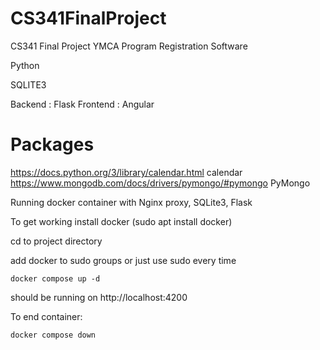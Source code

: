 # CS341FinalProject
CS341 Final Project YMCA Program Registration Software

Python

SQLITE3


Backend : Flask 
Frontend : Angular

Packages
=======================
https://docs.python.org/3/library/calendar.html calendar
https://www.mongodb.com/docs/drivers/pymongo/#pymongo PyMongo 

Running docker container with Nginx proxy, SQLite3, Flask

To get working install docker (sudo apt install docker)

cd to project directory

add docker to sudo groups or just use sudo every time

```console
docker compose up -d
```

should be running on http://localhost:4200

To end container: 
```console
docker compose down
```
